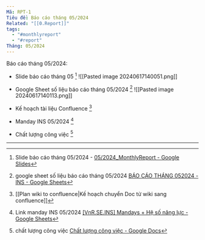 ```yaml
---
Mã: RPT-1
Tiêu đề: Báo cáo tháng 05/2024
Related: "[[0.Report]]"
tags:
  - "#monthlyreport"
  - "#report"
Tháng: 05/2024
---
```


Báo cáo tháng 05/2024: 
- Slide báo cáo tháng 05 [^1]
![[Pasted image 20240617140051.png]]
-  Google Sheet số liệu báo cáo tháng 05/2024 [^2]
![[Pasted image 20240617140113.png]]


- Kế hoạch tài liệu Confluence [^3]
- Manday INS 05/2024 [^4]
- Chất lượng công việc [^5]

---

[^1]: Slide báo cáo tháng 05/2024 - [05/2024_MonthlyReport - Google Slides](https://docs.google.com/presentation/d/1VTeWbXUaGpeXdGJEzcEerr5aklOrbwSgyftlg_dgLNg/edit#slide=id.g9ea1c2ea95_0_33)

[^2]: google sheet số liệu báo cáo tháng 05/2024 [BÁO CÁO THÁNG 052024 - INS - Google Sheets](https://docs.google.com/spreadsheets/d/1tyXfS_vpK-si_c8qU2bphnzQXr6fMwUvDnvZcC24QR4/edit#gid=183052159)
[^3]:  [[Plan wiki to confluence|Kế hoạch chuyển Doc từ wiki sang confluence]]
[^4]:  Link manday INS 05/2024 [[VnR.SE.INS] Mandays + Hệ số năng lực - Google Sheets](https://docs.google.com/spreadsheets/d/12lBGSmTSOklVCPzMso2zcsubyZ7HpxupBD4ZzgycOrY/edit#gid=635931884)
[^5]: chất lượng công việc [Chất lượng công việc - Google Docs](https://docs.google.com/document/d/1nBrcnJ7A0P791NZJ6Kiv009kXOhtsT3w8CYgNFp-FgE/edit)
